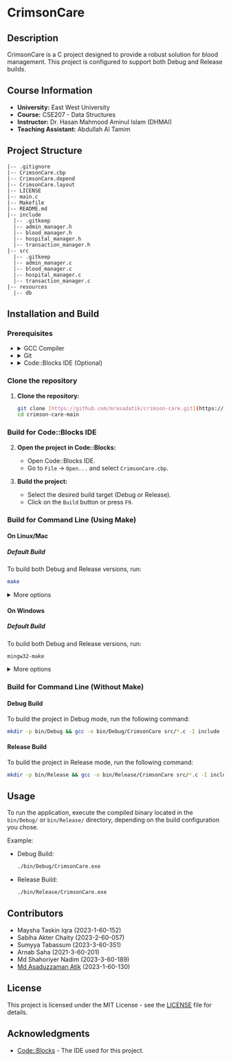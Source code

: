 # CrimsonCare

## Description

CrimsonCare is a C project designed to provide a robust solution for blood management. This project is configured to support both Debug and Release builds.

## Course Information

- **University:** East West University
- **Course:** CSE207 - Data Structures
- **Instructor:** Dr. Hasan Mahmood Aminul Islam (DHMAI)
- **Teaching Assistant:** Abdullah Al Tamim

## Project Structure

```
|-- .gitignore
|-- CrimsonCare.cbp
|-- CrimsonCare.depend
|-- CrimsonCare.layout
|-- LICENSE
|-- main.c
|-- Makefile
|-- README.md
|-- include
  |-- .gitkeep
  |-- admin_manager.h
  |-- blood_manager.h
  |-- hospital_manager.h
  |-- transaction_manager.h
|-- src
  |-- .gitkeep
  |-- admin_manager.c
  |-- blood_manager.c
  |-- hospital_manager.c
  |-- transaction_manager.c
|-- resources
  |-- db
```

## Installation and Build

### Prerequisites

- <details>
  <summary>GCC Compiler</summary>

  **Description**: The GNU Compiler Collection (GCC) is a standard compiler for C and C++.

  **Installation**:

  - <details>
    <summary>Windows</summary>

    **MinGW Installation**:

    1.  Download the MinGW installer from the [MinGW-w64 project](https://sourceforge.net/projects/mingw/files/latest/download).
    2.  Choose the appropriate version for your system (32-bit or 64-bit).
    3.  Run the installer.
    4.  Once installed, add the MinGW `bin` directory to your system PATH..
    5.  Verify the installation by opening Command Prompt and running:
        ```bash
        gcc --version
        ```
        You should see the version of GCC installed.

    </details>

  - <details>
    <summary>Linux</summary>

    **Ubuntu/Debian**:

    ```bash
      sudo apt update
      sudo apt install build-essential
    ```

    **Fedora**:

    ```bash
      sudo dnf groupinstall "Development Tools"
    ```

    </details>

  - <details>
    <summary>macOS</summary>

    **macOS**: Install Xcode Command Line Tools:

    ```bash
    xcode-select --install
    ```

    </details>

  </details>

- <details>
  <summary>Git</summary>

  - **Description**: A version control system to manage source code.
  - **Installation**: Download and install Git from the [official Git website](https://git-scm.com/downloads). Follow the installation instructions for your operating system.
  </details>

- <details>
  <summary>Code::Blocks IDE (Optional)</summary>

  - **Description**: An open-source Integrated Development Environment (IDE) for C/C++ programming.
  - **Installation**: If you prefer using an IDE, download and install Code::Blocks from the [official website](https://www.codeblocks.org/downloads/binaries/). Choose the version that includes the MinGW compiler (typically labeled as "codeblocks-XX.XXmingw-setup.exe").

  </details>

### Clone the repository

1. **Clone the repository:**

   ```bash
   git clone [https://github.com/mrasadatik/crimson-care.git](https://github.com/mrasadatik/crimson-care.git)
   cd crimson-care-main
   ```

### Build for Code::Blocks IDE

2. **Open the project in Code::Blocks:**

   - Open Code::Blocks IDE.
   - Go to `File` -> `Open...` and select `CrimsonCare.cbp`.

3. **Build the project:**
   - Select the desired build target (Debug or Release).
   - Click on the `Build` button or press `F9`.

### Build for Command Line (Using Make)

#### On Linux/Mac

##### Default Build

To build both Debug and Release versions, run:

```bash
make
```

<details>
<summary>More options</summary>

##### Debug Build

To build only the Debug version, run:

```bash
make debug
```

##### Release Build

To build only the Release version, run:

```bash
make release
```

</details>

#### On Windows

##### Default Build

To build both Debug and Release versions, run:

```bash
mingw32-make
```

<details>
<summary>More options</summary>

##### Debug Build

To build only the Debug version, run:

```bash
mingw32-make debug
```

##### Release Build

To build only the Release version, run:

```bash
mingw32-make release
```

</details>

### Build for Command Line (Without Make)

#### Debug Build

To build the project in Debug mode, run the following command:

```bash
mkdir -p bin/Debug && gcc -o bin/Debug/CrimsonCare src/*.c -I include -g3 -mconsole -static
```

#### Release Build

To build the project in Release mode, run the following command:

```bash
mkdir -p bin/Release && gcc -o bin/Release/CrimsonCare src/*.c -I include -O3 -mconsole -static
```

## Usage

To run the application, execute the compiled binary located in the `bin/Debug/` or `bin/Release/` directory, depending on the build configuration you chose.

Example:

- Debug Build:

  ```bash
  ./bin/Debug/CrimsonCare.exe
  ```

- Release Build:

  ```bash
  ./bin/Release/CrimsonCare.exe
  ```

## Contributors

- Maysha Taskin Iqra (2023-1-60-152)
- Sabiha Akter Chaity (2023-2-60-057)
- Sumyya Tabassum (2023-3-60-351)
- Arnab Saha (2021-3-60-201)
- Md Shahoriyer Nadim (2023-3-60-189)
- [Md Asaduzzaman Atik](https://github.com/mrasadatik) (2023-1-60-130)

## License

This project is licensed under the MIT License - see the [LICENSE](LICENSE) file for details.

## Acknowledgments

- [Code::Blocks](http://www.codeblocks.org/) - The IDE used for this project.
